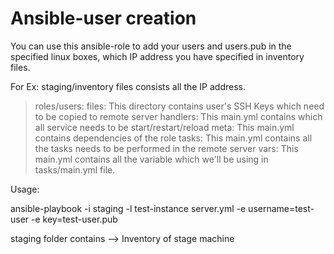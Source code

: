 # Ansible-user creation

You can use this ansible-role to add your users and users.pub in the specified linux boxes, which IP address you have specified in inventory files.

For Ex: staging/inventory files consists all the IP address.

>roles/users:
>files: This directory contains user's SSH Keys which need to be copied to remote server
>handlers: This main.yml contains which all service needs to be start/restart/reload 
>meta: This main.yml contains dependencies of the role
>tasks: This main.yml contains all the tasks needs to be performed in the remote server
>vars: This main.yml contains all the variable which we'll be using in tasks/main.yml file.
  
Usage:

ansible-playbook -i staging -l test-instance server.yml -e username=test-user -e key=test-user.pub 

staging folder contains --> Inventory of stage machine 

